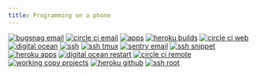 ```yaml
---
title: Programming on a phone
---
```


<a href="/assets/images/programming-on-a-phone/bugsnag email.png"><img class="inline-block w-32" src="/assets/images/programming-on-a-phone/bugsnag email.png" alt="bugsnag email" /></a>
<a href="/assets/images/programming-on-a-phone/circle ci email.png"><img class="inline-block w-32" src="/assets/images/programming-on-a-phone/circle ci email.png" alt="circle ci email" /></a>
<a href="/assets/images/programming-on-a-phone/apps.png"><img class="inline-block w-32" src="/assets/images/programming-on-a-phone/apps.png" alt="apps" /></a>
<a href="/assets/images/programming-on-a-phone/heroku builds.png"><img class="inline-block w-32" src="/assets/images/programming-on-a-phone/heroku builds.png" alt="heroku builds" /></a>
<a href="/assets/images/programming-on-a-phone/circle ci web.png"><img class="inline-block w-32" src="/assets/images/programming-on-a-phone/circle ci web.png" alt="circle ci web" /></a>
<a href="/assets/images/programming-on-a-phone/digital ocean.png"><img class="inline-block w-32" src="/assets/images/programming-on-a-phone/digital ocean.png" alt="digital ocean" /></a>
<a href="/assets/images/programming-on-a-phone/ssh.png"><img class="inline-block w-32" src="/assets/images/programming-on-a-phone/ssh.png" alt="ssh" /></a>
<a href="/assets/images/programming-on-a-phone/ssh tmux.png"><img class="inline-block w-32" src="/assets/images/programming-on-a-phone/ssh tmux.png" alt="ssh tmux" /></a>
<a href="/assets/images/programming-on-a-phone/sentry email.png"><img class="inline-block w-32" src="/assets/images/programming-on-a-phone/sentry email.png" alt="sentry email" /></a>
<a href="/assets/images/programming-on-a-phone/ssh snippet.png"><img class="inline-block w-32" src="/assets/images/programming-on-a-phone/ssh snippet.png" alt="ssh snippet" /></a>
<a href="/assets/images/programming-on-a-phone/heroku apps.png"><img class="inline-block w-32" src="/assets/images/programming-on-a-phone/heroku apps.png" alt="heroku apps" /></a>
<a href="/assets/images/programming-on-a-phone/digital ocean restart.png"><img class="inline-block w-32" src="/assets/images/programming-on-a-phone/digital ocean restart.png" alt="digital ocean restart" /></a>
<a href="/assets/images/programming-on-a-phone/circle ci remote.png"><img class="inline-block w-32" src="/assets/images/programming-on-a-phone/circle ci remote.png" alt="circle ci remote" /></a>
<a href="/assets/images/programming-on-a-phone/working copy projects.png"><img class="inline-block w-32" src="/assets/images/programming-on-a-phone/working copy projects.png" alt="working copy projects" /></a>
<a href="/assets/images/programming-on-a-phone/heroku github.png"><img class="inline-block w-32" src="/assets/images/programming-on-a-phone/heroku github.png" alt="heroku github" /></a>
<a href="/assets/images/programming-on-a-phone/ssh root.png"><img class="inline-block w-32" src="/assets/images/programming-on-a-phone/ssh root.png" alt="ssh root" /></a>
